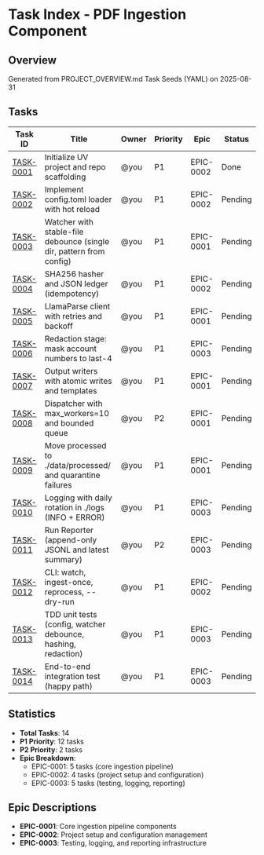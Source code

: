 # Task Index - PDF Ingestion Component

## Overview
Generated from PROJECT_OVERVIEW.md Task Seeds (YAML) on 2025-08-31

## Tasks

| Task ID | Title | Owner | Priority | Epic | Status |
|---------|-------|-------|----------|------|--------|
| [TASK-0001](./TASK-0001-initialize-uv-project-and-repo-scaffolding.md) | Initialize UV project and repo scaffolding | @you | P1 | EPIC-0002 | Done |
| [TASK-0002](./TASK-0002-implement-config-toml-loader-with-hot-reload.md) | Implement config.toml loader with hot reload | @you | P1 | EPIC-0002 | Pending |
| [TASK-0003](./TASK-0003-watcher-with-stable-file-debounce-single-dir-pattern-from-config.md) | Watcher with stable-file debounce (single dir, pattern from config) | @you | P1 | EPIC-0001 | Pending |
| [TASK-0004](./TASK-0004-sha256-hasher-and-json-ledger-idempotency.md) | SHA256 hasher and JSON ledger (idempotency) | @you | P1 | EPIC-0002 | Pending |
| [TASK-0005](./TASK-0005-llamaparse-client-with-retries-and-backoff.md) | LlamaParse client with retries and backoff | @you | P1 | EPIC-0001 | Pending |
| [TASK-0006](./TASK-0006-redaction-stage-mask-account-numbers-to-last-4.md) | Redaction stage: mask account numbers to last-4 | @you | P1 | EPIC-0003 | Pending |
| [TASK-0007](./TASK-0007-output-writers-with-atomic-writes-and-templates.md) | Output writers with atomic writes and templates | @you | P1 | EPIC-0001 | Pending |
| [TASK-0008](./TASK-0008-dispatcher-with-max-workers-10-and-bounded-queue.md) | Dispatcher with max_workers=10 and bounded queue | @you | P2 | EPIC-0001 | Pending |
| [TASK-0009](./TASK-0009-move-processed-to-processed-and-quarantine-failures.md) | Move processed to ./data/processed/ and quarantine failures | @you | P1 | EPIC-0001 | Pending |
| [TASK-0010](./TASK-0010-logging-with-daily-rotation-in-logs-info-error.md) | Logging with daily rotation in ./logs (INFO + ERROR) | @you | P1 | EPIC-0003 | Pending |
| [TASK-0011](./TASK-0011-run-reporter-append-only-jsonl-and-latest-summary.md) | Run Reporter (append-only JSONL and latest summary) | @you | P2 | EPIC-0003 | Pending |
| [TASK-0012](./TASK-0012-cli-watch-ingest-once-reprocess-dry-run.md) | CLI: watch, ingest-once, reprocess, --dry-run | @you | P1 | EPIC-0002 | Pending |
| [TASK-0013](./TASK-0013-tdd-unit-tests-config-watcher-debounce-hashing-redaction.md) | TDD unit tests (config, watcher debounce, hashing, redaction) | @you | P1 | EPIC-0003 | Pending |
| [TASK-0014](./TASK-0014-end-to-end-integration-test-happy-path.md) | End-to-end integration test (happy path) | @you | P1 | EPIC-0003 | Pending |

## Statistics
- **Total Tasks**: 14
- **P1 Priority**: 12 tasks
- **P2 Priority**: 2 tasks
- **Epic Breakdown**:
  - EPIC-0001: 5 tasks (core ingestion pipeline)
  - EPIC-0002: 4 tasks (project setup and configuration)
  - EPIC-0003: 5 tasks (testing, logging, reporting)

## Epic Descriptions
- **EPIC-0001**: Core ingestion pipeline components
- **EPIC-0002**: Project setup and configuration management  
- **EPIC-0003**: Testing, logging, and reporting infrastructure